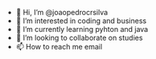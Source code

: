 - 👋 Hi, I’m @joaopedrocrsilva
- 👀 I’m interested in coding and business 
- 🌱 I’m currently learning pyhton and java
- 💞️ I’m looking to collaborate on studies 
- 📫 How to reach me email

<!---
joaopedrocrsilva/joaopedrocrsilva is a ✨ special ✨ repository because its `README.md` (this file) appears on your GitHub profile.
You can click the Preview link to take a look at your changes.
--->
